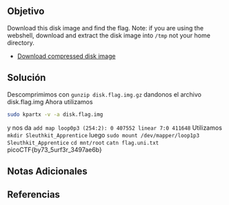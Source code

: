 ## Objetivo
Download this disk image and find the flag. Note: if you are using the webshell, download and extract the disk image into `/tmp` not your home directory.

- [Download compressed disk image](https://artifacts.picoctf.net/c/136/disk.flag.img.gz)

## Solución
Descomprimimos con `gunzip disk.flag.img.gz` dandonos el archivo disk.flag.img
Ahora utilizamos
```bash
sudo kpartx -v -a disk.flag.img
```
y nos da
`add map loop0p3 (254:2): 0 407552 linear 7:0 411648`
Utilizamos `mkdir Sleuthkit_Apprentice`
luego
`sudo mount /dev/mapper/loop1p3 Sleuthkit_Apprentice`
`cd mnt/root`
`catn flag.uni.txt`
picoCTF{by73_5urf3r_3497ae6b}


## Notas Adicionales


## Referencias
